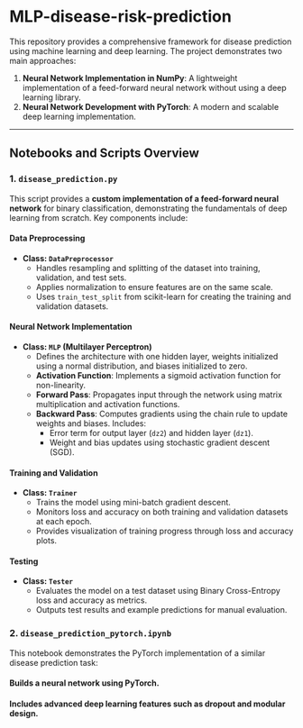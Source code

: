 # MLP-disease-risk-prediction

This repository provides a comprehensive framework for disease prediction using machine learning and deep learning. The project demonstrates two main approaches:

1. **Neural Network Implementation in NumPy**: A lightweight implementation of a feed-forward neural network without using a deep learning library.
2. **Neural Network Development with PyTorch**: A modern and scalable deep learning implementation.

---

## Notebooks and Scripts Overview

### 1. `disease_prediction.py`

This script provides a **custom implementation of a feed-forward neural network** for binary classification, demonstrating the fundamentals of deep learning from scratch. Key components include:

#### **Data Preprocessing**
- **Class: `DataPreprocessor`**
  - Handles resampling and splitting of the dataset into training, validation, and test sets.
  - Applies normalization to ensure features are on the same scale.
  - Uses `train_test_split` from scikit-learn for creating the training and validation datasets.

#### **Neural Network Implementation**
- **Class: `MLP` (Multilayer Perceptron)**
  - Defines the architecture with one hidden layer, weights initialized using a normal distribution, and biases initialized to zero.
  - **Activation Function**: Implements a sigmoid activation function for non-linearity.
  - **Forward Pass**: Propagates input through the network using matrix multiplication and activation functions.
  - **Backward Pass**: Computes gradients using the chain rule to update weights and biases. Includes:
    - Error term for output layer (`dz2`) and hidden layer (`dz1`).
    - Weight and bias updates using stochastic gradient descent (SGD).

#### **Training and Validation**
- **Class: `Trainer`**
  - Trains the model using mini-batch gradient descent.
  - Monitors loss and accuracy on both training and validation datasets at each epoch.
  - Provides visualization of training progress through loss and accuracy plots.

#### **Testing**
- **Class: `Tester`**
  - Evaluates the model on a test dataset using Binary Cross-Entropy loss and accuracy as metrics.
  - Outputs test results and example predictions for manual evaluation.

### 2. `disease_prediction_pytorch.ipynb`

This notebook demonstrates the PyTorch implementation of a similar disease prediction task:

#### **Builds a neural network using PyTorch.**

#### **Includes advanced deep learning features such as dropout and modular design.**

